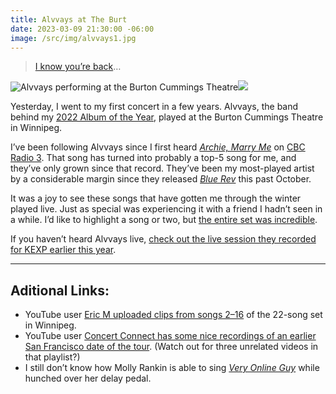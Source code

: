 ```yaml
---
title: Alvvays at The Burt
date: 2023-03-09 21:30:00 -06:00
image: /src/img/alvvays1.jpg
---
```


> [I know you’re back](https://youtu.be/0mcV6t3YN9E?t=53)…

![Alvvays performing at the Burton Cummings Theatre](/src/img/alvvays1.jpg#half)![](/src/img/alvvays2.jpg#half)

Yesterday, I went to my first concert in a few years. Alvvays, the band behind my [2022 Album of the Year](/journal/2022/bests-of-2022/), played at the Burton Cummings Theatre in Winnipeg.

I’ve been following Alvvays since I first heard [_Archie, Marry Me_](https://youtu.be/ZAn3JdtSrnY) on [CBC Radio 3](https://en.wikipedia.org/wiki/CBC_Radio_3#Webcast). That song has turned into probably a top-5 song for me, and they’ve only grown since that record. They’ve been my most-played artist by a considerable margin since they released [_Blue Rev_](https://alvvays.bandcamp.com/album/blue-rev) this past October.

It was a joy to see these songs that have gotten me through the winter played live. Just as special was experiencing it with a friend I hadn’t seen in a while. I’d like to highlight a song or two, but [the entire set was incredible](https://www.setlist.fm/setlist/alvvays/2023/burton-cummings-theatre-winnipeg-mb-canada-43ba4ba7.html).

If you haven’t heard Alvvays live, [check out the live session they recorded for KEXP earlier this year](https://youtu.be/6647smeduGI).

---

## Aditional Links: 
- YouTube user [Eric M uploaded clips from songs 2–16](https://youtu.be/-3shi_K4khY) of the 22-song set in Winnipeg.
- YouTube user [Concert Connect has some nice recordings of an earlier San Francisco date of the tour](https://youtu.be/0mcV6t3YN9E). (Watch out for three unrelated videos in that playlist?)
- I still don’t know how Molly Rankin is able to sing [_Very Online Guy_](https://youtu.be/4rI1GoFDQsg) while hunched over her delay pedal.